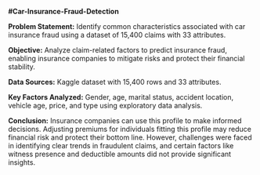 **#Car-Insurance-Fraud-Detection**

**Problem Statement:**
Identify common characteristics associated with car insurance fraud using a dataset of 15,400 claims with 33 attributes.

**Objective:**
Analyze claim-related factors to predict insurance fraud, enabling insurance companies to mitigate risks and protect their financial stability.

**Data Sources:**
Kaggle dataset with 15,400 rows and 33 attributes.

**Key Factors Analyzed:**
Gender, age, marital status, accident location, vehicle age, price, and type using exploratory data analysis.

**Conclusion:**
Insurance companies can use this profile to make informed decisions. Adjusting premiums for individuals fitting this profile may reduce financial risk and protect their bottom line. However, challenges were faced in identifying clear trends in fraudulent claims, and certain factors like witness presence and deductible amounts did not provide significant insights.



